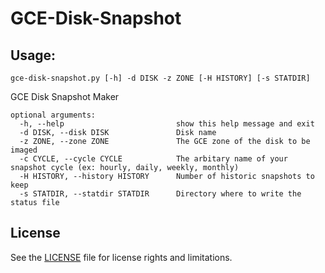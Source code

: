 GCE-Disk-Snapshot
=================

 Usage:
--------

`gce-disk-snapshot.py [-h] -d DISK -z ZONE [-H HISTORY] [-s STATDIR]`

GCE Disk Snapshot Maker

```
optional arguments:
  -h, --help                         show this help message and exit
  -d DISK, --disk DISK               Disk name
  -z ZONE, --zone ZONE               The GCE zone of the disk to be imaged
  -c CYCLE, --cycle CYCLE            The arbitary name of your snapshot cycle (ex: hourly, daily, weekly, monthly)
  -H HISTORY, --history HISTORY      Number of historic snapshots to keep
  -s STATDIR, --statdir STATDIR      Directory where to write the status file
```

License
-------

See the [LICENSE](LICENSE.md) file for license rights and limitations.
